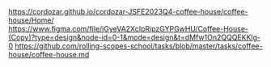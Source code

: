 https://cordozar.github.io/cordozar-JSFE2023Q4-coffee-house/coffee-house/Home/
https://www.figma.com/file/jGyeVA2XcIpRipzGYPGwHU/Coffee-House-(Copy)?type=design&node-id=0-1&mode=design&t=dMfw1On2QQQEKKlg-0
https://github.com/rolling-scopes-school/tasks/blob/master/tasks/coffee-house/coffee-house.md

